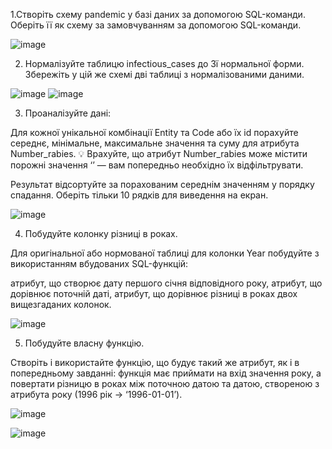 1.Створіть схему pandemic у базі даних за допомогою SQL-команди.
Оберіть її як схему за замовчуванням за допомогою SQL-команди.

![image](https://github.com/user-attachments/assets/92b4471c-656b-4199-b563-56bf998c29d7)

2. Нормалізуйте таблицю infectious_cases до 3ї нормальної форми. Збережіть у цій же схемі дві таблиці з нормалізованими даними.

![image](https://github.com/user-attachments/assets/857dcd4b-642f-40d3-8ea5-89d22171128e)
![image](https://github.com/user-attachments/assets/52fd9645-97c0-4afd-b551-8fb643fba358)

3. Проаналізуйте дані:

Для кожної унікальної комбінації Entity та Code або їх id порахуйте середнє, мінімальне, максимальне значення та суму для атрибута Number_rabies.
💡 Врахуйте, що атрибут Number_rabies може містити порожні значення ‘’ — вам попередньо необхідно їх відфільтрувати.


Результат відсортуйте за порахованим середнім значенням у порядку спадання.
Оберіть тільки 10 рядків для виведення на екран.

![image](https://github.com/user-attachments/assets/0b81545d-c21e-47e6-be63-89744120141e)

4. Побудуйте колонку різниці в роках.

Для оригінальної або нормованої таблиці для колонки Year побудуйте з використанням вбудованих SQL-функцій:

атрибут, що створює дату першого січня відповідного року,
атрибут, що дорівнює поточній даті,
атрибут, що дорівнює різниці в роках двох вищезгаданих колонок.

![image](https://github.com/user-attachments/assets/65b896ff-d529-4a9b-9602-603e8817b80c)

5. Побудуйте власну функцію.

Створіть і використайте функцію, що будує такий же атрибут, як і в попередньому завданні: функція має приймати на вхід значення року, а повертати різницю в роках між поточною датою та датою, створеною з атрибута року (1996 рік → ‘1996-01-01’).

![image](https://github.com/user-attachments/assets/76fa8d75-80de-42d8-aa2b-42f6b4083986)

![image](https://github.com/user-attachments/assets/47ffe959-8fcf-4f0a-aa82-7531b231a3a5)


